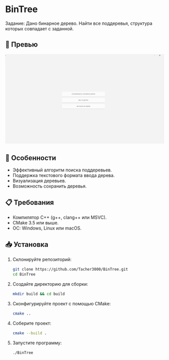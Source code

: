 
# BinTree

Задание: Дано бинарное дерево. Найти все поддеревья, структура которых совпадает с заданной.

## 👀 Превью
![BinTreePreview](docs/BinTreePreview.gif)

## 🚀 Особенности

- Эффективный алгоритм поиска поддеревьев.
- Поддержка текстового формата ввода дерева.
- Визуализация деревьев.
- Возможность сохранить деревья.

## 📋 Требования

- Компилятор C++ (g++, clang++ или MSVC).
- CMake 3.5 или выше.
- ОС: Windows, Linux или macOS.

## 📥 Установка

1. Склонируйте репозиторий:

   ```bash
   git clone https://github.com/Tacher3000/BinTree.git
   cd BinTree
   ```
2. Создайте директорию для сборки:

   ```bash
   mkdir build && cd build
   ```
3. Сконфигурируйте проект с помощью CMake:

   ```bash
   cmake ..
   ```
4. Соберите проект:

   ```bash
   cmake --build .
   ```
5. Запустите программу:

   ```bash
   ./BinTree
   ```


